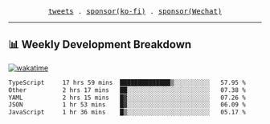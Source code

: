<p align="center">
  <samp>
    <a href="https://twitter.com/everfu8">tweets</a> .
    <a href="https://ko-fi.com/everfu">sponsor(ko-fi)</a> . 
    <a href="https://s3.qjqq.cn/47/663742bac8e52.webp!color">sponsor(Wechat)</a>
  </samp>
</p>

---

## 📊 Weekly Development Breakdown

[![wakatime](https://wakatime.com/badge/user/0fcef314-a9cd-4509-9880-5cdb2158a775.svg)](https://wakatime.com/@0fcef314-a9cd-4509-9880-5cdb2158a775)

<!--START_SECTION:waka-->

```txt
TypeScript     17 hrs 59 mins  ██████████████▒░░░░░░░░░░   57.95 %
Other          2 hrs 17 mins   ██░░░░░░░░░░░░░░░░░░░░░░░   07.38 %
YAML           2 hrs 15 mins   █▓░░░░░░░░░░░░░░░░░░░░░░░   07.26 %
JSON           1 hr 53 mins    █▓░░░░░░░░░░░░░░░░░░░░░░░   06.09 %
JavaScript     1 hr 36 mins    █▒░░░░░░░░░░░░░░░░░░░░░░░   05.17 %
```

<!--END_SECTION:waka-->